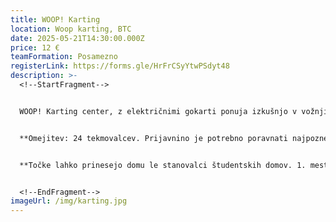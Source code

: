 ```yaml
---
title: WOOP! Karting
location: Woop karting, BTC
date: 2025-05-21T14:30:00.000Z
price: 12 €
teamFormation: Posamezno
registerLink: https://forms.gle/HrFrCSyYtwPSdyt48
description: >-
  <!--StartFragment-->


  WOOP! Karting center, z električnimi gokarti ponuja izkušnjo v vožnji vsem ljubiteljem adrenalina in hitrosti, v kateri se boste lahko preizkusili tudi v sklopu majskih iger. Naenkrat je na progi 6 voznikov, ki poskušajo odpeljati čim hitrejšo vožnjo, zmagovalca pa določi najhitrejši čas. Število prijav bo omejeno na 24 TEKMOVALCEV, zato bomo prijave za karting odprli posebej in na to ustrezno opozorili v objavi na socialnih omrežjih. Ko narediš spletno prijavo preko google obrazca boš imel en dan časa, da se oglasiš na info točki, kjer poravnaš prijavnino in na tak način potrdiš prijavo. Če prijave ne potrdiš v roku 24 ur, se tvoja prijava ne bo upoštevala in boš mogel poskusiti ponovno. Točen razpored voženj bo znan vnaprej.


  **O﻿mejitev: 24 tekmovalcev. Prijavnino je potrebno poravnati najpozneje do 14.5. V nasprotnem primeru bomo prijavo zbrisali in ponovno odprli prijavni obrazec ter sproščena mesta prepustili prvim tekmovalcem, ki na info točki poravnajo prijavnino.** 


  **Točke lahko prinesejo domu le stanovalci študentskih domov. 1. mesto prinese domu 8 točk, 2. mesto 6 točk in 3. mesto 4 točke.**


  <!--EndFragment-->
imageUrl: /img/karting.jpg
---
```

